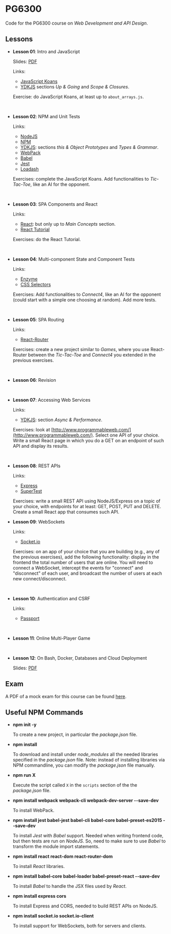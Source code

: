 # PG6300
Code for the PG6300 course on *Web Development and API Design*.

## Lessons

* **Lesson 01**: Intro and JavaScript

  Slides: [PDF](docs/slides/lesson_01.pdf)  

  Links:
  * [JavaScript Koans](https://github.com/liammclennan/JavaScript-Koans)      
  * [YDKJS](https://github.com/getify/You-Dont-Know-JS)
    sections *Up & Going* and *Scope & Closures*.  

  Exercise: do JavaScript Koans, at least up to `about_arrays.js`.

<br />

* **Lesson 02**: NPM and Unit Tests

  Links:
  * [NodeJS](https://nodejs.org/en/)
  * [NPM](https://www.npmjs.com/) 
  * [YDKJS](https://github.com/getify/You-Dont-Know-JS):
      sections *this & Object Prototypes* and *Types & Grammar*.
  * [WebPack](https://webpack.js.org/guides/getting-started/#basic-setup)
  * [Babel](https://babeljs.io/)
  * [Jest](https://github.com/facebook/jest)
  * [Loadash](https://lodash.com)

  Exercises: complete the JavaScript Koans.
  Add functionalities to *Tic-Tac-Toe*, like an AI for the opponent.

<br />

* **Lesson 03**: SPA Components and React

    Links:
    * [React](https://reactjs.org/docs/thinking-in-react.html):
    but only up to *Main Concepts* section.
    * [React Tutorial](https://reactjs.org/tutorial/tutorial.html)
    
    Exercises: do the React Tutorial. 

<br />

* **Lesson 04**: Multi-component State and Component Tests 

    Links:
    * [Enzyme](https://github.com/airbnb/enzyme/blob/master/docs/api/mount.md)
    * [CSS Selectors](https://www.w3schools.com/cssref/css_selectors.asp)

    Exercises: Add functionalities to *Connect4*, like an AI for the opponent 
    (could start with a simple one choosing at random).
    Add more tests.

<br />

* **Lesson 05**: SPA Routing

    Links:
    * [React-Router](https://reacttraining.com/react-router)

    Exercises: create a new project similar to *Games*, where you use
    React-Router between the *Tic-Tac-Toe* and *Connect4* you extended
    in the previous exercises. 

<br />

* **Lesson 06**: Revision


<br />


* **Lesson 07**: Accessing Web Services

    Links:
    * [YDKJS](https://github.com/getify/You-Dont-Know-JS):
              section *Async & Performance*.

    Exercises: look at [http://www.programmableweb.com/](http://www.programmableweb.com/).
               Select one API of your choice.
               Write a small React page in which you do a GET on an endpoint of such API
               and display its results.  

<br />

* **Lesson 08**: REST APIs

    Links:
    * [Express](http://expressjs.com/)
    * [SuperTest](https://github.com/visionmedia/supertest)
              
    Exercises: write a small REST API using NodeJS/Express on a topic of your choice,
               with endpoints for at least: GET, POST, PUT and DELETE.
               Create a small React app that consumes such API. 


* **Lesson 09**: WebSockets

    Links:
    * [Socket.io](https://socket.io/)

    Exercises: on an app of your choice that you are building (e.g., any of the previous
    exercises), add the following functionality: display in the frontend the total number
    of users that are online. You will need to connect a WebSocket, intercept the events
    for "connect" and "disconnect" of each user, and broadcast the number of users at
    each new connect/disconnect.

<br />

* **Lesson 10**: Authentication and CSRF

    Links:
    * [Passport](http://www.passportjs.org/)

<br />

* **Lesson 11**: Online Multi-Player Game

<br />

* **Lesson 12**: On Bash, Docker, Databases and Cloud Deployment

    Slides: [PDF](docs/slides/lesson_12.pdf)

## Exam

A PDF of a mock exam for this course can be found [here](docs/pg6300_mock_exam.pdf). 

## Useful NPM Commands

* **npm init -y**

  To create a new project, in particular the *package.json* file.

* **npm install**

  To download and install under *node_modules* all the needed libraries
  specified in the *package.json* file.
  Note: instead of installing libraries via NPM commandline, you
  can modify the *package.json* file manually.

* **npm run X**

  Execute the script called `X`  in the `scripts` section of
  the the *package.json* file.

* **npm install webpack webpack-cli webpack-dev-server --save-dev**

  To install WebPack.

* **npm install jest babel-jest babel-cli babel-core babel-preset-es2015 --save-dev**

  To install *Jest* with *Babel* support.
  Needed when writing frontend code, but then tests are run on
  *NodeJS*. So, need to make sure to use *Babel* to transform the
  module import statements.

* **npm install react react-dom react-router-dom**

  To install *React* libraries.

* **npm install babel-core babel-loader  babel-preset-react  --save-dev**

  To install *Babel* to handle the JSX files used by *React*.
  
* **npm install express cors**
  
  To install Express and CORS, needed to build REST APIs on NodeJS.

* **npm install socket.io socket.io-client**

  To install support for WebSockets, both for servers and clients.
